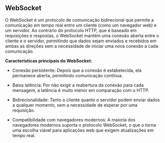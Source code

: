 ## WebSocket

O WebSocket é um protocolo de comunicação bidirecional que permite a comunicação em tempo real entre um cliente (como um navegador web) e um servidor. Ao contrário do protocolo HTTP, que é baseado em requisições e respostas, o WebSocket mantém uma conexão aberta entre o cliente e o servidor, permitindo que dados sejam enviados e recebidos em ambas as direções sem a necessidade de iniciar uma nova conexão a cada comunicação.

**Características principais do WebSocket:**

* Conexão persistente: Depois que a conexão é estabelecida, ela permanece aberta, permitindo comunicação contínua.

* Baixa latência: Por não exigir a reabertura da conexão para cada mensagem, a latência é muito menor em comparação com o HTTP.

* Bidirecionalidade: Tanto o cliente quanto o servidor podem enviar dados a qualquer momento, sem a necessidade de esperar por uma requisição.

* Compatibilidade com navegadores modernos: A maioria dos navegadores modernos suporta o protocolo WebSocket, o que o torna uma escolha viável para aplicações web que exigem atualizações em tempo real.